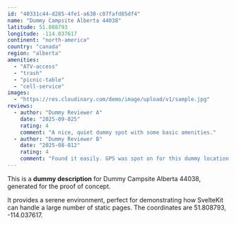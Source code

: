 ```yaml
---
id: "40331c44-d285-4fe1-a638-c87fafd85df4"
name: "Dummy Campsite Alberta 44038"
latitude: 51.808793
longitude: -114.037617
continent: "north-america"
country: "canada"
region: "alberta"
amenities:
  - "ATV-access"
  - "trash"
  - "picnic-table"
  - "cell-service"
images:
  - "https://res.cloudinary.com/demo/image/upload/v1/sample.jpg"
reviews:
  - author: "Dummy Reviewer A"
    date: "2025-09-025"
    rating: 4
    comment: "A nice, quiet dummy spot with some basic amenities."
  - author: "Dummy Reviewer B"
    date: "2025-08-012"
    rating: 4
    comment: "Found it easily. GPS was spot on for this dummy location."
---
```


This is a **dummy description** for Dummy Campsite Alberta 44038, generated for the proof of concept.

It provides a serene environment, perfect for demonstrating how SvelteKit can handle a large number of static pages. The coordinates are 51.808793, -114.037617.
